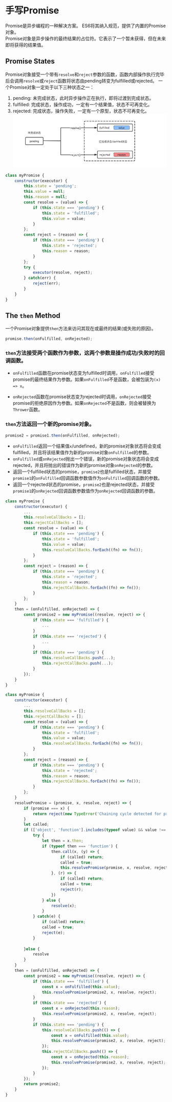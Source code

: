 # 手写Promise
Promise是异步编程的一种解决方案。 ES6将其纳入规范，提供了内置的Promise对象。  
Promise对象是异步操作的最终结果的占位符。它表示了一个暂未获得，但在未来即将获得的结果值。  
## Promise States
Promise对象接受一个带有`resolve`和`reject`参数的函数，函数内部操作执行完毕后会调用`resolve`或`reject`函数将状态由pending转变为fulfilled或rejected。
一个Promise对象一定处于以下三种状态之一：
1. pending: 未完成状态，此时异步操作正在执行，即将过渡到完成状态。
2. fulfilled: 完成状态，操作成功，一定有一个结果值，状态不可再变化。
3. rejected: 完成状态，操作失败，一定有一个原型，状态不可再变化。
![promiseStatus](../assets/promise.png)
```js
class myPromise {
    constructor(executor) {
        this.state = 'pending';
        this.value = null;
        this.reason = null;
        const resolve = (value) => {
            if (this.state === 'pending') {
                this.state = 'fulfilled';
                this.value = value;
            }
        };
        const reject = (reason) => {
            if (this.state === 'pending') {
                this.state = 'rejected';
                this.reason = reason;
            }
        };
        try {
            executor(resolve, reject);
        } catch(err) {
            reject(err);
        }
    }
}
```
## The `then` Method  
一个Promise对象提供`then`方法来访问其现在或最终的结果(或失败的原因)。 
```js
promise.then(onFulfilled, onRejected);
```
### `then`方法接受两个函数作为参数，这两个参数是操作成功/失败时的回调函数。   
- `onFulfilled`函数在promise状态变为fulfilled时调用，`onFulfilled`接受promise的最终结果作为参数。如果`onFulfilled`不是函数，会被包装为`(x) => x`。

- `onRejected`函数在promise状态变为rejected时调用，`onRejected`接受promise的拒绝原因作为参数。如果`onRejected`不是函数，则会被替换为`Thrower`函数。
### `then`方法返回一个新的promise对象。
```js
promise2 = promise1.then(onFulfilled, onRejected);
```
- `onFulfilled`返回一个结果值`x`/undefined，新的promise对象状态将会变成fulfilled，并且将该结果值作为新的promise对象`onFulfilled`的参数。
- `onFulfilled`或`onRejected`抛出一个错误，新的promise对象状态将会变成rejected，并且将抛出的错误作为新的promise对象`onRejected`的参数。
- 返回一个fulfilled状态的promise，`promise2`也是fulfilled状态，并接受`promise1`的`onFulfilled`回调函数参数值作为`onFulfilled`回调函数的参数。
- 返回一个rejected状态的promise，`promise2`也是rejected状态，并接受`promise1`的`onRejected`回调函数参数值作为`onRejected`回调函数的参数。
```js
class myPromise {
    constructor(executor) {
        ...
        this.resolveCallBacks = [];
        this.rejectCallBacks = [];
        const resolve = (value) => {
            if (this.state === 'pending') {
                this.state = 'fulfilled';
                this.value = value;
                this.resolveCallBacks.forEach((fn) => fn());
            }
        };
        const reject = (reason) => {
            if (this.state === 'pending') {
                this.state = 'rejected';
                this.reason = reason;
                this.rejectCallBacks.forEach((fn) => fn());
            }
        };
    }
    then = (onFulfilled, onRejected) => {
        const promise2 = new myPromise((resolve, reject) => {
            if (this.state === 'fulfilled') {
                ...
            }
            if (this.state === 'rejected') {
                ...
            }
            if (this.state === 'pending') {
                this.resolveCallBacks.push(...);
                this.rejectCallBacks.push(...);
            }
        });
    }
}
```

```js
class myPromise {
    constructor(executor) {
        ...
        this.resolveCallBacks = [];
        this.rejectCallBacks = [];
        const resolve = (value) => {
            if (this.state === 'pending') {
                this.state = 'fulfilled';
                this.value = value;
                this.resolveCallBacks.forEach((fn) => fn());
            }
        };
        const reject = (reason) => {
            if (this.state === 'pending') {
                this.state = 'rejected';
                this.reason = reason;
                this.rejectCallBacks.forEach((fn) => fn());
            }
        };
    }
    resolvePromise = (promise, x, resolve, reject) => {
        if (promise === x) {
            return reject(new TypeError('Chaining cycle detected for promise'));
        }
        let called;
        if (['object', 'function'].includes(typeof value) && value !== null) {
            try {
                let then = x.then;
                if (typeof then === 'function') {
                    then.call(x, (y) => {
                        if (called) return;
                        called = true;
                        this.resolvePromise(promise, x, resolve, reject);
                    }, (r) => {
                        if (called) return;
                        called = true;
                        reject(r);
                    })
                } else {
                    resolve(x);
                }
            } catch(e) {
                if (called) return;
                called = true;
                reject(e);
            }

        }else {
            resolve
        }
    }
    then = (onFulfilled, onRejected) => {
        const promise2 = new myPromise((resolve, reject) => {
            if (this.state === 'fulfilled') {
                const x = onFulfilled(this.value);
                this.resolvePromise(promise2, x, resolve, reject);
            }
            if (this.state === 'rejected') {
                const x = onRejected(this.reason);
                this.resolvePromise(promise2, x, resolve, reject);
            }
            if (this.state === 'pending') {
                this.resolveCallBacks.push(() => {
                    const x = onFulfilled(this.value);
                    this.resolvePromise(promise2, x, resolve, reject);
                });
                this.rejectCallBacks.push(() => {
                    const x = onRejected(this.reason);
                    this.resolvePromise(promise2, x, resolve, reject);
                });
            }
        });
        return promise2;
    }
}
```

